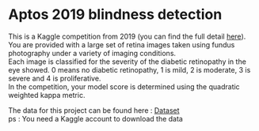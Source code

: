 # Aptos 2019 blindness detection

This is a Kaggle competition from 2019 (you can find the full detail [here](https://www.kaggle.com/c/aptos2019-blindness-detection)). \
You are provided with a large set of retina images taken using fundus photography under a variety of imaging conditions. \
Each image is classified for the severity of the diabetic retinopathy in the eye showed.
0 means no diabetic retinopathy, 1 is mild, 2 is moderate, 3 is severe and 4 is proliferative. \
In the competition, your model score is determined using the quadratic weighted kappa metric. 

The data for this project can be found here : [Dataset](https://www.kaggle.com/c/aptos2019-blindness-detection/data) \
ps : You need a Kaggle account to download the data
